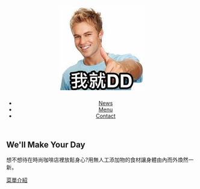 <!doctype html>
<html lang="zh-Hant-Tw">
<head>
<meta charset="UTF-8">
<title>WCB Cafe</title>
<link rel="icon" type="[image/png" href="https://github.com/as64011234/as64011234.github.io/blob/main/%E6%96%B0%E5%A2%9E%E8%B3%87%E6%96%99%E5%A4%BE%20(2)/pic/%E4%B8%8B%E8%BC%89.jfif">
<meta name="description" content="提供綜合咖啡與健康有機食物的咖啡店">
<link rel="stylesheet" href=" https://unpkg.com/ress/dist/ress.min.css ">
<link rel="stylesheet" href="css/c.css">
</head>
<body>
<div id="home" class="big-bg">
<header class="page-header wrapper">
<h1><a href="f.html"><img class="logo"src="https://github.com/as64011234/as64011234.github.io/blob/main/%E6%96%B0%E5%A2%9E%E8%B3%87%E6%96%99%E5%A4%BE%20(2)/pic/%E4%B8%8B%E8%BC%89.jfif" alt="WCB Cafe
首頁"></a></h1>
<nav>
<ul class="main-nav">
<li><a href ="news.html">News</a></li>
<li><a href ="menu.html">Menu</a></li>
<li><a href ="contact.html">Contact</a></li>
</ul>
</nav>
</header>
<div class="home-content wrapper">
<h2 class="page-title">We'll Make Your Day</h2>
<p>想不想待在時尚咖啡店裡放鬆身心?用無人工添加物的食材讓身體由內而外煥然一新。</p>
<a class="button" href="menu.html">菜單介紹</a>
</div>
</div>
</body>
</html>
